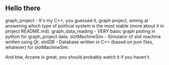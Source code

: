 ## Hello there

graph_project - It's my C++, you guessed it, graph project, aiming at answering which type of political system is the most stable (more about it in project README.md).
graph_data_reading - VERY basic graph ploting in python for graph_project data.
slotMachineSim - Simulator of slot machine written using Qt.
slotDB - Database written in C++ (based on json files, whatever) for slotMachineSim.

And btw, Arcane is great, you should probably watch it if you haven't.

<!--
**danielmarkosky/danielmarkosky** is a ✨ _special_ ✨ repository because its `README.md` (this file) appears on your GitHub profile.

Here are some ideas to get you started:

- 🔭 I’m currently working on ...
- 🌱 I’m currently learning ...
- 👯 I’m looking to collaborate on ...
- 🤔 I’m looking for help with ...
- 💬 Ask me about ...
- 📫 How to reach me: ...
- 😄 Pronouns: ...
- ⚡ Fun fact: ...
-->
